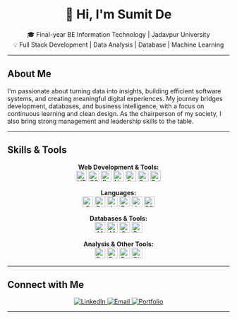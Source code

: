 <h1 align="center">👋 Hi, I'm Sumit De</h1>

<p align="center">
🎓 Final-year BE Information Technology | Jadavpur University <br/>
💡 Full Stack Development | Data Analysis | Database | Machine Learning
</p>

---

## About Me

I'm passionate about turning data into insights, building efficient software systems, and creating meaningful digital experiences. My journey bridges development, databases, and business intelligence, with a focus on continuous learning and clean design.
As the chairperson of my society, I also bring strong management and leadership skills to the table.

---

## Skills & Tools

<p align="center">
  <b>Web Development & Tools:</b><br/>
  <img alt="HTML5" src="https://img.shields.io/badge/HTML5-E34F26?logo=html5&logoColor=white" height="24"/>
  <img alt="CSS3" src="https://img.shields.io/badge/CSS3-1572B6?logo=css3&logoColor=white" height="24"/>
  <img alt="React" src="https://img.shields.io/badge/React-61DAFB?logo=react&logoColor=black" height="24"/>
  <img alt="Node.js" src="https://img.shields.io/badge/Node.js-339933?logo=node.js&logoColor=white" height="24"/>
  <img alt="Express.js" src="https://img.shields.io/badge/Express.js-000000?logo=express&logoColor=white" height="24"/>
  <img alt="Bootstrap" src="https://img.shields.io/badge/Bootstrap-563D7C?logo=bootstrap&logoColor=white" height="24"/>
  <img alt="Tailwind CSS" src="https://img.shields.io/badge/TailwindCSS-06B6D4?logo=tailwindcss&logoColor=white" height="24"/>
</p>

<p align="center">
  <b>Languages:</b><br/>
  <img alt="C" src="https://img.shields.io/badge/C-A8B9CC?logo=c&logoColor=black" height="24"/>
  <img alt="C++" src="https://img.shields.io/badge/C++-00599C?logo=c%2B%2B&logoColor=white" height="24"/>
  <img alt="Java" src="https://img.shields.io/badge/Java-007396?logo=java&logoColor=white" height="24"/>
  <img alt="Python" src="https://img.shields.io/badge/Python-3776AB?logo=python&logoColor=white" height="24"/>
  <img alt="JavaScript" src="https://img.shields.io/badge/JavaScript-F7DF1E?logo=javascript&logoColor=black" height="24"/>
  <img alt="SQL" src="https://img.shields.io/badge/SQL-4479A1?logo=postgresql&logoColor=white" height="24"/>  
</p>

<p align="center">
  <b>Databases & Tools:</b><br/>
  <img alt="MySQL" src="https://img.shields.io/badge/MySQL-4479A1?logo=mysql&logoColor=white" height="24"/>
  <img alt="MongoDB" src="https://img.shields.io/badge/MongoDB-47A248?logo=mongodb&logoColor=white" height="24"/>
  <img alt="Oracle" src="https://img.shields.io/badge/Oracle-F80000?logo=oracle&logoColor=white" height="24"/>
  <img alt="PostgreSQL" src="https://img.shields.io/badge/PostgreSQL-336791?logo=postgresql&logoColor=white" height="24"/>
</p>

<p align="center">
  <b>Analysis & Other Tools:</b><br/>
  <img alt="Power BI" src="https://img.shields.io/badge/Power%20BI-F2C811?logo=powerbi&logoColor=black" height="24"/>
  <img alt="Excel" src="https://img.shields.io/badge/Excel-217346?logo=microsoft-excel&logoColor=white" height="24"/>
  <img alt="Postman" src="https://img.shields.io/badge/Postman-FF6C37?logo=postman&logoColor=white" height="24"/>
  <img alt="Git" src="https://img.shields.io/badge/Git-F05032?logo=git&logoColor=white" height="24"/>
</p>

---

## Connect with Me

<p align="center" >
  <a href="https://linkedin.com/in/sumit-de-945521245" target="_blank" rel="noopener noreferrer" >
    <img src="https://img.shields.io/badge/-LinkedIn-0A66C2?style=for-the-badge&logo=linkedin&logoColor=white" alt="LinkedIn" />
  </a>
  <a href="mailto:sumitde24012004@gmail.com" target="_blank" rel="noopener noreferrer" >
    <img src="https://img.shields.io/badge/-Email-D14836?style=for-the-badge&logo=gmail&logoColor=white" alt="Email" />
  </a>
  <a href="https://sumit-folio-six.vercel.app/" target="_blank" rel="noopener noreferrer" >
    <img src="https://img.shields.io/badge/-Portfolio-1DA1F2?style=for-the-badge&logo=internet-explorer&logoColor=white" alt="Portfolio" />
  </a>
</p>


---
